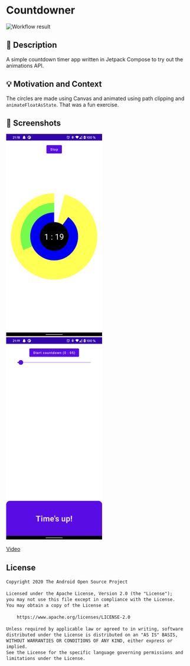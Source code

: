 


# Countdowner

![Workflow result](https://github.com/dambakk/Countdowner/workflows/Check/badge.svg)

## :scroll: Description
A simple countdown timer app written in Jetpack Compose to try out the animations API.

## :bulb: Motivation and Context
The circles are made using Canvas and animated using path clipping and `animateFloatAsState`. That
was a fun exercise.


## :camera_flash: Screenshots
<img src="/results/screenshot_1.png" width="260">&emsp;<img src="/results/screenshot_2.png" width="260">


[Video](/results/video.mp4)


## License
```
Copyright 2020 The Android Open Source Project

Licensed under the Apache License, Version 2.0 (the "License");
you may not use this file except in compliance with the License.
You may obtain a copy of the License at

    https://www.apache.org/licenses/LICENSE-2.0

Unless required by applicable law or agreed to in writing, software
distributed under the License is distributed on an "AS IS" BASIS,
WITHOUT WARRANTIES OR CONDITIONS OF ANY KIND, either express or implied.
See the License for the specific language governing permissions and
limitations under the License.
```
